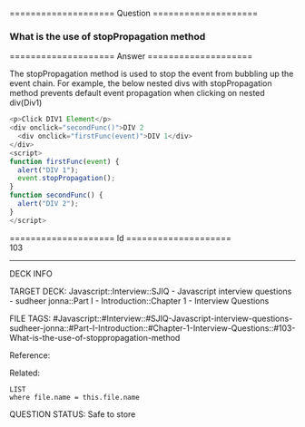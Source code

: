 ==================== Question ====================  

### What is the use of stopPropagation method  

==================== Answer ====================  

The stopPropagation method is used to stop the event from bubbling up the event
chain. For example, the below nested divs with stopPropagation method prevents
default event propagation when clicking on nested div(Div1)

```javascript
<p>Click DIV1 Element</p>
<div onclick="secondFunc()">DIV 2
  <div onclick="firstFunc(event)">DIV 1</div>
</div>
<script>
function firstFunc(event) {
  alert("DIV 1");
  event.stopPropagation();
}
function secondFunc() {
  alert("DIV 2");
}
</script>
```

==================== Id ====================  
103

---

DECK INFO

TARGET DECK: Javascript::Interview::SJIQ - Javascript interview questions - sudheer jonna::Part I - Introduction::Chapter 1 - Interview Questions

FILE TAGS: #Javascript::#Interview::#SJIQ-Javascript-interview-questions-sudheer-jonna::#Part-I-Introduction::#Chapter-1-Interview-Questions::#103-What-is-the-use-of-stoppropagation-method

Reference:

Related:

```dataview
LIST
where file.name = this.file.name
```

QUESTION STATUS: Safe to store
